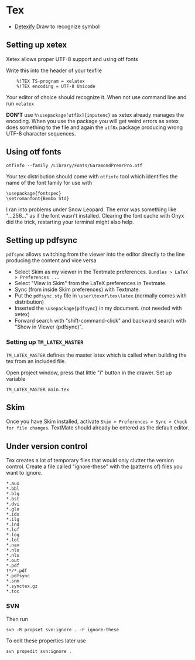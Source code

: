# Tex #

- [Detexify](http://detexify.kirelabs.org/classify.html) Draw to recognize symbol

## Setting up xetex ##

Xetex allows proper UTF-8 support and using otf fonts

Write this into the header of your texfile

    	%!TEX TS-program = xelatex
    	%!TEX encoding = UTF-8 Unicode

Your editor of choice should recognize it. When not use command line and run `xelatex`

**DON'T** use `%\usepackage[utf8x]{inputenc}` as xetex already manages the encoding. When you use the package you will get weird errors as xetex does something to the file and again the `utf8x` package producing wrong UTF-8 character sequences.

## Using otf fonts ##

    otfinfo --family /Library/Fonts/GaramondPremrPro.otf

Your tex distribution should come with `otfinfo` tool which identifies the name of the font family for use with

   	\usepackage{fontspec}
   	\setromanfont{Bembo Std}

I ran into problems under Snow Leopard. The error was something like "...256..." as if the font wasn't installed. Clearing the font cache with Onyx did the trick, restarting your terminal might also help.

## Setting up pdfsync ##

`pdfsync` allows switching from the viewer into the editor directly to the line producing the content and vice versa

- Select Skim as my viewer in the Textmate preferences. `Bundles > LaTeX > Preferences ...`
- Select "View in Skim" from the LaTeX preferences in Textmate.
- Sync (from inside Skim preferences) with Textmate.
- Put the `pdfsync.sty` file in `\user\texmf\tex\latex` (normally comes with distribution)
- Inserted the `\usepackage{pdfsync}` in my document. (not needed with xetex)
- Forward search with "shift-command-click" and backward search with "Show in Viewer (pdfsync)".

### Setting up `TM_LATEX_MASTER` ###

`TM_LATEX_MASTER` defines the master latex which is called when building the tex from an included file.

Open project window, press that little "i" button in the drawer. Set up variable

    TM_LATEX_MASTER main.tex

## Skim ##

Once you have Skim installed, activate `Skim > Preferences > Sync > Check for file changes`. TextMate should already be entered as the default editor.

## Under version control ##

Tex creates a lot of temporary files that would only clutter the version control. Create a file called "ignore-these" with the (patterns of) files you want to ignore.

	*.aux
	*.bbl
	*.blg
	*.bst
	*.dvi
	*.glo
	*.idx
	*.ilg
	*.ind
	*.lof
	*.log
	*.lot
	*.nav
	*.nlo
	*.nls
	*.out
	*.pdf
	!*/*.pdf
	*.pdfsync
	*.snm
	*.synctex.gz
	*.toc

### SVN ###

Then run

    svn -R propset svn:ignore . -F ignore-these

To edit these properties later use  
	
	svn propedit svn:ignore .